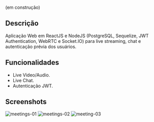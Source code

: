 (em construção)

## Descrição
Aplicação Web em ReactJS e NodeJS (PostgreSQL, Sequelize, JWT Authentication, WebRTC e Socket.IO) para live streaming, chat e autenticação prévia dos usuários.

## Funcionalidades
* Live Video/Audio.
* Live Chat.
* Autenticação JWT.

## Screenshots

![meetings-01](https://github.com/fractalxg/portfolio-meetings/assets/147837025/d2ad3bff-5115-4a1e-bb30-1d3ffce59690)
![meetings-02](https://github.com/fractalxg/portfolio-meetings/assets/147837025/93164549-391f-48ef-8b31-4c93ebf137ae)
![meeting-03](https://github.com/fractalxg/portfolio-meetings/assets/147837025/f32f6112-39e0-435c-9a30-29a464f58150)
